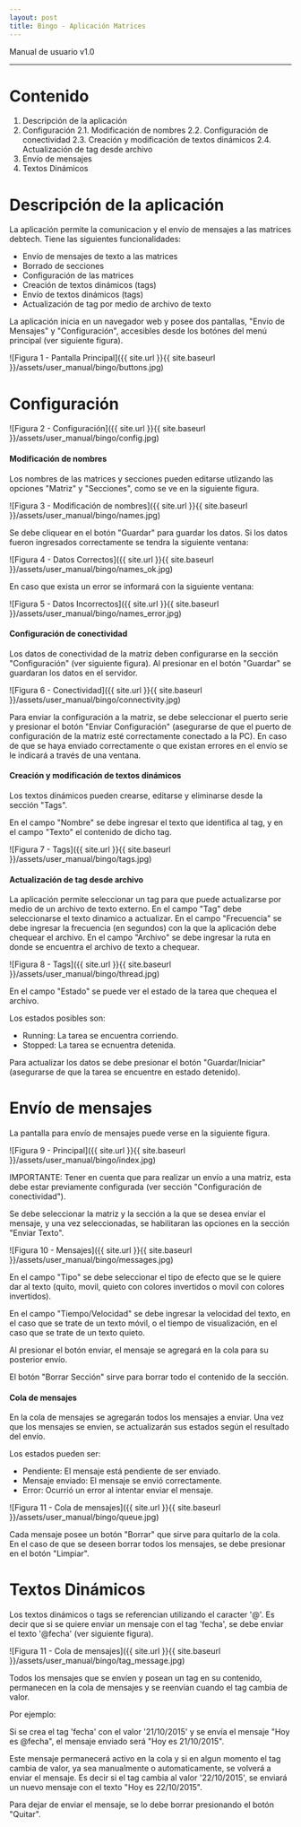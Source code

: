 ```yaml
---
layout: post
title: Bingo - Aplicación Matrices
---
```


Manual de usuario v1.0

---

# Contenido

 1. Descripción de la aplicación
 2. Configuración
 	2.1. Modificación de nombres
 	2.2. Configuración de conectividad
 	2.3. Creación y modificación de textos dinámicos
 	2.4. Actualización de tag desde archivo
 3. Envío de mensajes
 4. Textos Dinámicos

# Descripción de la aplicación

La aplicación permite la comunicacion y el envío de mensajes a las matrices debtech. Tiene las siguientes funcionalidades:

 * Envío de mensajes de texto a las matrices
 * Borrado de secciones
 * Configuración de las matrices
 * Creación de textos dinámicos (tags)
 * Envío de textos dinámicos (tags)
 * Actualización de tag por medio de archivo de texto

La aplicación inicia en un navegador web y posee dos pantallas, "Envío de Mensajes" y "Configuración", accesibles desde los botónes del menú principal (ver siguiente figura).

![Figura 1 - Pantalla Principal]({{ site.url }}{{ site.baseurl }}/assets/user_manual/bingo/buttons.jpg)

# Configuración

![Figura 2 - Configuración]({{ site.url }}{{ site.baseurl }}/assets/user_manual/bingo/config.jpg)

#### Modificación de nombres

Los nombres de las matrices y secciones pueden editarse utlizando las opciones "Matriz" y "Secciones", como se ve en la siguiente figura.

![Figura 3 - Modificación de nombres]({{ site.url }}{{ site.baseurl }}/assets/user_manual/bingo/names.jpg)

Se debe cliquear en el botón "Guardar" para guardar los datos. Si los datos fueron ingresados correctamente se tendra la siguiente ventana:

![Figura 4 - Datos Correctos]({{ site.url }}{{ site.baseurl }}/assets/user_manual/bingo/names_ok.jpg)

En caso que exista un error se informará con la siguiente ventana:

![Figura 5 - Datos Incorrectos]({{ site.url }}{{ site.baseurl }}/assets/user_manual/bingo/names_error.jpg)

#### Configuración de conectividad

Los datos de conectividad de la matriz deben configurarse en la sección "Configuración" (ver siguiente figura). Al presionar en el botón "Guardar" se guardaran los datos en el servidor.

![Figura 6 - Conectividad]({{ site.url }}{{ site.baseurl }}/assets/user_manual/bingo/connectivity.jpg)

Para enviar la configuración a la matriz, se debe seleccionar el puerto serie y presionar el botón "Enviar Configuración" (asegurarse de que el puerto de configuración de la matriz esté correctamente conectado a la PC). En caso de que se haya enviado correctamente o que existan errores en el envío se le indicará a través de una ventana.

#### Creación y modificación de textos dinámicos

Los textos dinámicos pueden crearse, editarse y eliminarse desde la sección "Tags". 

En el campo "Nombre" se debe ingresar el texto que identifica al tag, y en el campo "Texto" el contenido de dicho tag.

![Figura 7 - Tags]({{ site.url }}{{ site.baseurl }}/assets/user_manual/bingo/tags.jpg)

#### Actualización de tag desde archivo

La aplicación permite seleccionar un tag para que puede actualizarse por medio de un archivo de texto externo. 
En el campo "Tag" debe seleccionarse el texto dinamico a actualizar. En el campo "Frecuencia" se debe ingresar la frecuencia (en segundos) con la que la aplicación debe chequear el archivo. En el campo "Archivo" se debe ingresar la ruta en donde se encuentra el archivo de texto a chequear.

![Figura 8 - Tags]({{ site.url }}{{ site.baseurl }}/assets/user_manual/bingo/thread.jpg)

En el campo "Estado" se puede ver el estado de la tarea que chequea el archivo.

Los estados posibles son:
 * Running: La tarea se encuentra corriendo.
 * Stopped: La tarea se ecnuentra detenida.

Para actualizar los datos se debe presionar el botón "Guardar/Iniciar" (asegurarse de que la tarea se encuentre en estado detenido).

# Envío de mensajes

La pantalla para envío de mensajes puede verse en la siguiente figura.

![Figura 9 - Principal]({{ site.url }}{{ site.baseurl }}/assets/user_manual/bingo/index.jpg)

IMPORTANTE: Tener en cuenta que para realizar un envío a una matriz, esta debe estar previamente configurada (ver sección "Configuración de conectividad").

Se debe seleccionar la matriz y la sección a la que se desea enviar el mensaje, y una vez seleccionadas, se habilitaran las opciones en la sección "Enviar Texto".

![Figura 10 - Mensajes]({{ site.url }}{{ site.baseurl }}/assets/user_manual/bingo/messages.jpg)

En el campo "Tipo" se debe seleccionar el tipo de efecto que se le quiere dar al texto (quito, movil, quieto con colores invertidos o movil con colores invertidos). 

En el campo "Tiempo/Velocidad" se debe ingresar la velocidad del texto, en el caso que se trate de un texto móvil, o el tiempo de visualización, en el caso que se trate de un texto quieto.

Al presionar el botón enviar, el mensaje se agregará en la cola para su posterior envío.

El botón "Borrar Sección" sirve para borrar todo el contenido de la sección.

#### Cola de mensajes

En la cola de mensajes se agregarán todos los mensajes a enviar. Una vez que los mensajes se envien, se actualizarán sus estados según el resultado del envío.

Los estados pueden ser:
 * Pendiente: El mensaje está pendiente de ser enviado.
 * Mensaje enviado: El mensaje se envió correctamente.
 * Error: Ocurrió un error al intentar enviar el mensaje.

![Figura 11 - Cola de mensajes]({{ site.url }}{{ site.baseurl }}/assets/user_manual/bingo/queue.jpg)

Cada mensaje posee un botón "Borrar" que sirve para quitarlo de la cola. En el caso de que se deseen borrar todos los mensajes, se debe presionar en el botón "Limpiar".

# Textos Dinámicos

Los textos dinámicos o tags se referencian utilizando el caracter '@'. Es decir que si se quiere enviar un mensaje con el tag 'fecha', se debe enviar el texto '@fecha' (ver siguiente figura).

![Figura 11 - Cola de mensajes]({{ site.url }}{{ site.baseurl }}/assets/user_manual/bingo/tag_message.jpg)

Todos los mensajes que se envíen y posean un tag en su contenido, permanecen en la cola de mensajes y se reenvían cuando el tag cambia de valor.

Por ejemplo: 

Si se crea el tag 'fecha' con el valor '21/10/2015' y se envía el mensaje "Hoy es @fecha", el mensaje enviado será "Hoy es 21/10/2015". 

Este mensaje permanecerá activo en la cola y si en algun momento el tag cambia de valor, ya sea manualmente o automaticamente, se volverá a enviar el mensaje. Es decir si el tag cambia al valor '22/10/2015', se enviará un nuevo mensaje con el texto "Hoy es 22/10/2015".

Para dejar de enviar el mensaje, se lo debe borrar presionando el botón "Quitar".